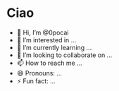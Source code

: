 # Ciao

- 👋 Hi, I’m @0pocai
- 👀 I’m interested in ...
- 🌱 I’m currently learning ...
- 💞️ I’m looking to collaborate on ...
- 📫 How to reach me ...
- 😄 Pronouns: ...
- ⚡ Fun fact: ...

<!---
0pocai/0pocai is a ✨ special ✨ repository because its `README.md` (this file) appears on your GitHub profile.
You can click the Preview link to take a look at your changes.
--->
